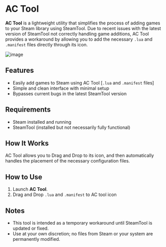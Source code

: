 # AC Tool

**AC Tool** is a lightweight utility that simplifies the process of adding games to your Steam library using SteamTool. Due to recent issues with the latest version of SteamTool not correctly handling game additions, AC Tool provides a workaround by allowing you to add the necessary `.lua` and `.manifest` files directly through its icon.

![image](https://github.com/user-attachments/assets/66e4ba0b-39a3-4492-a668-9ab2a67f210c)

## Features

- Easily add games to Steam using AC Tool [`.lua` and `.manifest` files] 
- Simple and clean interface with minimal setup
- Bypasses current bugs in the latest SteamTool version

## Requirements

- Steam installed and running
- SteamTool (installed but not necessarily fully functional)


## How It Works

AC Tool allows you to Drag and Drop to its icon, and then automatically handles the placement of the necessary configuration files.

## How to Use

1. Launch **AC Tool**.
2. Drag and Drop `.lua` and `.manifest` to AC tool icon 

## Notes

- This tool is intended as a temporary workaround until SteamTool is updated or fixed.
- Use at your own discretion; no files from Steam or your system are permanently modified.


